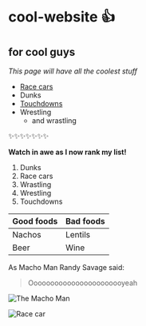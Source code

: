 # cool-website 👍
## for cool guys
*This page will have all the coolest stuff*
* [Race cars](https://www.formula1.com/)
* Dunks
* [Touchdowns](touchdowns.md)
* Wrestling
  * and wrastling

:sparkles::sparkles::sparkles::sparkles::sparkles::sparkles::sparkles:

**Watch in awe as I now rank my list!**
1. Dunks
2. Race cars
3. Wrastling
4. Wrestling
5. Touchdowns

Good foods | Bad foods
------------ | -------------
Nachos | Lentils
Beer | Wine


As Macho Man Randy Savage said:

> Ooooooooooooooooooooooyeah

![The Macho Man](https://www.biography.com/.image/t_share/MTc5Mzk0NDcxNjk0MTgxNzA5/macho01_ba.jpg)

![Race car](https://hips.hearstapps.com/hmg-prod.s3.amazonaws.com/images/screen-shot-2018-06-28-at-9-07-12-am-1530191284.png?crop=1.00xw:1.00xh;0,0&resize=980:*)

